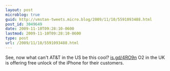 ```yaml
---
layout: post
microblog: true
guid: http://vmstan-tweets.micro.blog/2009/11/10/5591093488.html
post_id: 3049649
date: 2009-11-10T09:28:10-0600
lastmod: 2009-11-10T09:28:10-0600
type: post
url: /2009/11/10/5591093488.html
---
```

See, now what can't AT&T in the US be this cool? [is.gd/4RO9n](http://is.gd/4RO9n) O2 in the UK is offering free unlock of the iPhone for their customers.
